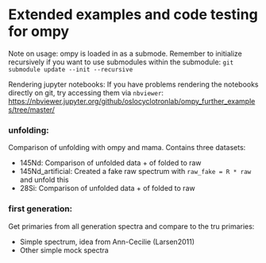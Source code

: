 # Extended examples and code testing for ompy

Note on usage:
ompy is loaded in as a submode. Remember to initialize recursively if you want to
use submodules within the submodule: `git submodule update --init --recursive`

Rendering jupyter notebooks:
If you have problems rendering the notebooks directly on git, try accessing them via `nbviewer`: https://nbviewer.jupyter.org/github/oslocyclotronlab/ompy_further_examples/tree/master/


### unfolding:
Comparison of unfolding with ompy and mama. Contains three datasets:
- 145Nd: Comparison of unfolded data + of folded to raw
- 145Nd_artificial: Created a fake raw spectrum with `raw_fake = R * raw` and unfold this
- 28Si: Comparison of unfolded data + of folded to raw

### first generation:
Get primaries from all generation spectra and compare to the tru primaries:
- Simple spectrum, idea from Ann-Cecilie (Larsen2011)
- Other simple mock spectra




